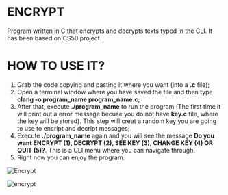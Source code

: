 # ENCRYPT

Program written in C that encrypts and decrypts texts typed in the CLI. It has been based on CS50 project.

# HOW TO USE IT?

1. Grab the code copying and pasting it where you want (into a **.c** file);
2. Open a terminal window where you have saved the file and then type **clang -o program_name program_name.c**;
3. After that, execute **./program_name** to run the program (The first time it will print out a error message becuse you do not have **key.c** file, where the key will be stored). This step will creat a random key you are going to use to encript and decript messages;
4. Execute **./program_name** again and you will see the message **Do you want ENCRYPT (1), DECRYPT (2), SEE KEY (3), CHANGE KEY (4) OR QUIT (5)?**. This is a CLI menu where you can navigate through.
5. Right now you can enjoy the program.

![Encrypt](https://user-images.githubusercontent.com/68133032/208757502-12beb8c2-1412-46c4-9ab6-dad97203ad65.png)

![encrypt](https://user-images.githubusercontent.com/68133032/208808863-3f1bd029-8584-4ab6-a9a6-73e4cc36fe82.png)
